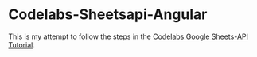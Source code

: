 # Codelabs-Sheetsapi-Angular

This is my attempt to follow the steps in the [Codelabs Google Sheets-API Tutorial](https://codelabs.developers.google.com/codelabs/sheets-api/#0).

